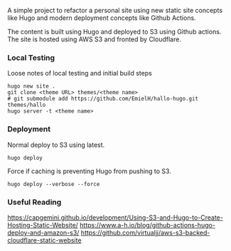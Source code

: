 A simple project to refactor a personal site using new static site concepts like Hugo and modern deployment concepts like Github Actions.

The content is built using Hugo and deployed to S3 using Github actions. The site is hosted using AWS S3 and fronted by Cloudflare.

### Local Testing
Loose notes of local testing and initial build steps

    hugo new site .
    git clone <theme URL> themes/<theme name>
    # git submodule add https://github.com/EmielH/hallo-hugo.git themes/hallo
    hugo server -t <theme name>


### Deployment
Normal deploy to S3 using latest.

    hugo deploy

Force if caching is preventing Hugo from pushing to S3.

    hugo deploy --verbose --force
    

### Useful Reading
https://capgemini.github.io/development/Using-S3-and-Hugo-to-Create-Hosting-Static-Website/
https://www.a-h.io/blog/github-actions-hugo-deploy-and-amazon-s3/
https://github.com/virtualjj/aws-s3-backed-cloudflare-static-website